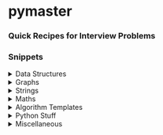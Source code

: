 # pymaster
### Quick Recipes for Interview Problems


### Snippets
<details>
  <summary>Data Structures</summary>

  - [Array: Flattening](https://github.com/hariharanragothaman/pymaster/blob/master/datastructures/arrays/flatten.py)
  - [Array: Consecutive Combo](https://github.com/hariharanragothaman/pymaster/blob/master/datastructures/arrays/consecutive_combos.py)
  - [Array: Continuous Subsegment Counts](https://github.com/hariharanragothaman/pymaster/blob/master/datastructures/arrays/find_continuous_subsegment_counts.py)
  - [FenwickTree](https://github.com/hariharanragothaman/pymaster/blob/master/datastructures/trees/fenwick/fenwick.py)
  - [Hashmap: Merging Hashmaps](https://github.com/hariharanragothaman/pymaster/blob/master/datastructures/hashmap/merging_two_hashmaps.py)
  - [Hashmap: Sort](https://github.com/hariharanragothaman/pymaster/blob/master/datastructures/hashmap/sort_hashmap.py)
  - [Hashmap: Tuple to Hashmap](https://github.com/hariharanragothaman/pymaster/blob/master/datastructures/hashmap/tuple_to_hashmap.py)
  - [Hashmap: Generic Stuff](https://github.com/hariharanragothaman/pymaster/blob/master/datastructures/hashmap/hashmap.py)
  - [LinkedList: SLL](https://github.com/hariharanragothaman/pymaster/blob/master/datastructures/linkedlist/linkedlist.py)
  - [Range Query](https://github.com/hariharanragothaman/pymaster/blob/master/datastructures/trees/range_query/range_query.py)
  - [Segment Tree](https://github.com/hariharanragothaman/pymaster/blob/master/datastructures/trees/segment/segment_tree.py)
  - [Trie: Template1](https://github.com/hariharanragothaman/pymaster/blob/master/datastructures/trie/trie.py)
  - [Trie: Template2](https://github.com/hariharanragothaman/pymaster/blob/master/datastructures/trie/trie2.py)
</details>

<details>
  <summary>Graphs</summary>

  - [Check Bi-Partite](https://github.com/hariharanragothaman/pymaster/blob/master/graphs/check_bipartite.py)
  - [Check if Cycle Exists](https://github.com/hariharanragothaman/pymaster/blob/master/graphs/check_cycle.py)
  - [Check Cycle without recursion - Brent's Algorithm](https://github.com/hariharanragothaman/pymaster/blob/master/graphs/check_cycle_without_recursion.py)
  - [Check if we can visit all nodes (DFS)](https://github.com/hariharanragothaman/pymaster/blob/master/graphs/check_if_we_can_visit_all_nodes.py)
  - [Count number of connected components in an undirected graph](https://github.com/hariharanragothaman/pymaster/blob/master/graphs/find_number_of_connected_components_in_undirected_graph.py)
  - [Djikstra (Using Heap)](https://github.com/hariharanragothaman/pymaster/blob/master/graphs/djikstra.py)
  - [Find Shortest Path from Source to Target](https://github.com/hariharanragothaman/pymaster/blob/master/graphs/find_shortest_path_from_source_to_target.py)
  - [Find Path b/w Source & Target - Single Parent](https://github.com/hariharanragothaman/pymaster/blob/master/graphs/find_path_between_two_vertices_single_parent.py)
  - [Find minimum vertices to reach all nodes](https://github.com/hariharanragothaman/pymaster/blob/master/graphs/minimum_vertices_to_reach_all_nodes_dag.py)
  - [Topological Sort](https://github.com/hariharanragothaman/pymaster/blob/master/graphs/topological_sort.py)
  - [BFS & DFS](https://github.com/hariharanragothaman/pymaster/blob/master/graphs/graph_recipes_bfs_dfs.py)
</details>

<details>
  <summary>Strings</summary>

  - [Check for palindrome without reverse](https://github.com/hariharanragothaman/pymaster/blob/master/strings/check_palindrome.py)
  - [Check if s is subsequence of t](https://github.com/hariharanragothaman/pymaster/blob/master/strings/is_subsequence.py)
  - [Generate all substrings O(n^2)](https://github.com/hariharanragothaman/pymaster/blob/master/strings/generate_all_substrings.py)
  - [Hashing (Rolling Hash)](https://github.com/hariharanragothaman/pymaster/blob/master/strings/hashing.py)
  - [KMP](https://github.com/hariharanragothaman/pymaster/blob/master/strings/kmp.py)
  - [Longest Common Substring (LCS)](https://github.com/hariharanragothaman/pymaster/blob/master/strings/longest_common_substring.py)
  - [Longest Increasing Subsequence (LIS)](https://github.com/hariharanragothaman/pymaster/blob/master/strings/longest_increasing_subsequence.py)
  - [Rabin Karp](https://github.com/hariharanragothaman/pymaster/blob/master/strings/rabin_karp.py)
  - [Rolling Hash - Find duplicates in a list of strings](https://github.com/hariharanragothaman/pymaster/blob/master/strings/hashing_find_duplicates_in_an_array_of_strings.py)
  - [Rolling Hash - Count distinct substrings in a string](https://github.com/hariharanragothaman/pymaster/blob/master/strings/hashing_count_distinct_substrings.py)
</details>

<details>
  <summary>Maths</summary>

  - [Prime Check](https://github.com/hariharanragothaman/pymaster/blob/master/maths/check_prime.py)
  - [Get Factors](https://github.com/hariharanragothaman/pymaster/blob/master/maths/factors.py)
  - [Bitwise Tricks](https://github.com/hariharanragothaman/pymaster/blob/master/maths/generic_math_tricks.py)
  - [Reverse Integer](https://github.com/hariharanragothaman/pymaster/blob/master/maths/reverse_integer.py)
  - [GCD & LCM](https://github.com/hariharanragothaman/pymaster/blob/master/maths/gcd_lcm.py)
  - [2D Matrices Tricks](https://github.com/hariharanragothaman/pymaster/blob/master/maths/matrices_tricks.py)
  - [Combinatorics](https://github.com/hariharanragothaman/pymaster/blob/master/maths/combinatorics.py)
</details>

<details>
  <summary>Algorithm Templates</summary>

  - [Binary Search](https://github.com/hariharanragothaman/pymaster/blob/master/algorithms/binarysearch/binary_search.py)
</details>

<details>
  <summary>Python Stuff</summary>

  - [Decorators Basics](https://github.com/hariharanragothaman/pymaster/blob/master/pyfundae/decorators_funda.py)
  - [Itertools - Useful tricks](https://github.com/hariharanragothaman/pymaster/blob/master/pyfundae/itertools/iter_intro.py)
</details>

<details>
  <summary>Miscellaneous</summary>

  - [FastIO](https://github.com/hariharanragothaman/pymaster/blob/master/misc/FastIO.py)
  - [Get Stack Depth](https://github.com/hariharanragothaman/pymaster/blob/master/misc/get_stack_depth.py)
  - [Increase Recursion Limit](https://github.com/hariharanragothaman/pymaster/blob/master/misc/increase_recursion_limit.py)
</details>
